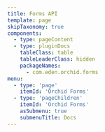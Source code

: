 ```yaml
---
title: Forms API
template: page
skipTaxonomy: true
components:
  - type: pageContent
  - type: pluginDocs
    tableClass: table
    tableLeaderClass: hidden
    packageNames: 
      - com.eden.orchid.forms
menu:
  - type: 'page'
    itemId: 'Orchid Forms'
  - type: 'pageChildren'
    itemId: 'Orchid Forms'
    asSubmenu: true
    submenuTitle: Docs
---
```

